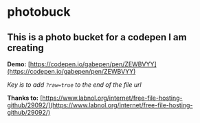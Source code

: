 # photobuck

## This is a photo bucket for a codepen I am creating

**Demo:**
[https://codepen.io/gabepen/pen/ZEWBVYY](https://codepen.io/gabepen/pen/ZEWBVYY)

*Key is to add `?raw=true` to the end of the file url*

**Thanks to:**
[https://www.labnol.org/internet/free-file-hosting-github/29092/](https://www.labnol.org/internet/free-file-hosting-github/29092/)
